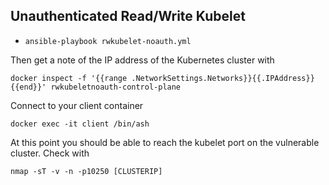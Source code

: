 ## Unauthenticated Read/Write Kubelet


- `ansible-playbook rwkubelet-noauth.yml`

Then get a note of the IP address of the Kubernetes cluster with 

```
docker inspect -f '{{range .NetworkSettings.Networks}}{{.IPAddress}}{{end}}' rwkubeletnoauth-control-plane
```

Connect to your client container

```
docker exec -it client /bin/ash
```

At this point you should be able to reach the kubelet port on the vulnerable cluster.  Check with

```
nmap -sT -v -n -p10250 [CLUSTERIP]
```